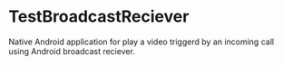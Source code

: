 # TestBroadcastReciever

Native Android application for play a video triggerd by an incoming call using Android broadcast reciever.   
